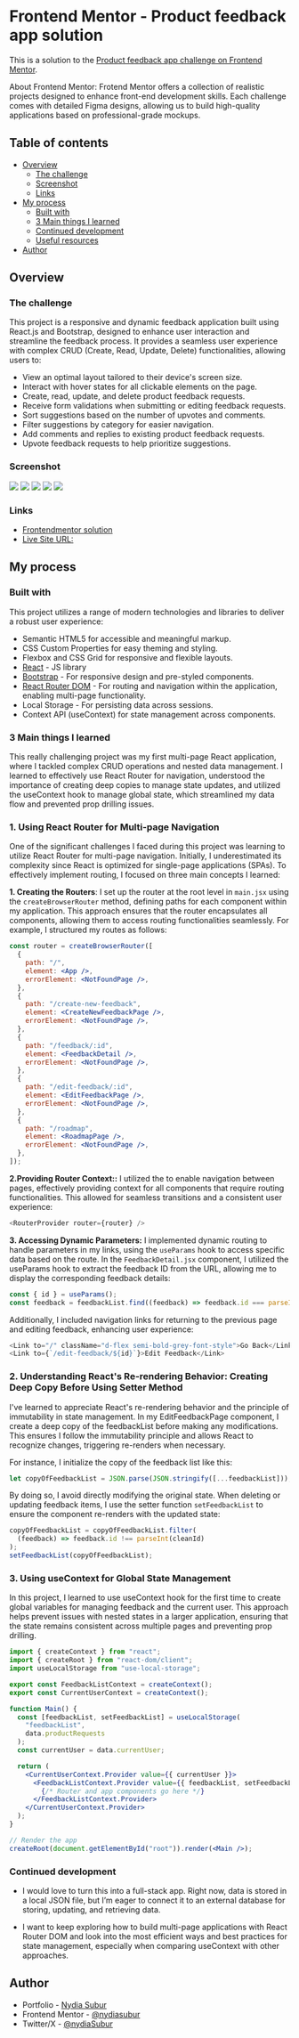 # Frontend Mentor - Product feedback app solution

This is a solution to the [Product feedback app challenge on Frontend Mentor](https://www.frontendmentor.io/challenges/product-feedback-app-wbvUYqjR6).

About Frontend Mentor: Frotend Mentor offers a collection of realistic projects designed to enhance front-end development skills. Each challenge comes with detailed Figma designs, allowing us to build high-quality applications based on professional-grade mockups.

## Table of contents

- [Overview](#overview)
  - [The challenge](#the-challenge)
  - [Screenshot](#screenshot)
  - [Links](#links)
- [My process](#my-process)
  - [Built with](#built-with)
  - [3 Main things I learned](#3-Main-things-I-learned)
  - [Continued development](#continued-development)
  - [Useful resources](#useful-resources)
- [Author](#author)

## Overview

### The challenge

This project is a responsive and dynamic feedback application built using React.js and Bootstrap, designed to enhance user interaction and streamline the feedback process. It provides a seamless user experience with complex CRUD (Create, Read, Update, Delete) functionalities, allowing users to:

- View an optimal layout tailored to their device's screen size.
- Interact with hover states for all clickable elements on the page.
- Create, read, update, and delete product feedback requests.
- Receive form validations when submitting or editing feedback requests.
- Sort suggestions based on the number of upvotes and comments.
- Filter suggestions by category for easier navigation.
- Add comments and replies to existing product feedback requests.
- Upvote feedback requests to help prioritize suggestions.

### Screenshot

![](./assets/screenshots/Desktop-Feedback-Detail.png)
![](./assets/screenshots/Desktop-Roadmap.png)
![](./assets/screenshots/Desktop-Suggestions.png)
![](./assets/screenshots/Mobile-Roadmap.png)
![](./assets/screenshots/Mobile-Suggestions-Sidebar.png)

### Links

- [Frontendmentor solution](https://www.frontendmentor.io/solutions/responsive-product-feedback-app-with-react-and-bootstrap-2hNWu9VOio)
- [Live Site URL: ](https://product-feedback-app-reactjs.netlify.app/)

## My process

### Built with

This project utilizes a range of modern technologies and libraries to deliver a robust user experience:

- Semantic HTML5 for accessible and meaningful markup.
- CSS Custom Properties for easy theming and styling.
- Flexbox and CSS Grid for responsive and flexible layouts.
- [React](https://reactjs.org/) - JS library
- [Bootstrap](https://getbootstrap.com/) - For responsive design and pre-styled components.
- [React Router DOM](https://www.npmjs.com/package/react-router-dom) - For routing and navigation within the application, enabling multi-page functionality.
- Local Storage - For persisting data across sessions.
- Context API (useContext) for state management across components.

### 3 Main things I learned

This really challenging project was my first multi-page React application, where I tackled complex CRUD operations and nested data management. I learned to effectively use React Router for navigation, understood the importance of creating deep copies to manage state updates, and utilized the useContext hook to manage global state, which streamlined my data flow and prevented prop drilling issues.

### 1. Using React Router for Multi-page Navigation

One of the significant challenges I faced during this project was learning to utilize React Router for multi-page navigation. Initially, I underestimated its complexity since React is optimized for single-page applications (SPAs). To effectively implement routing, I focused on three main concepts I learned:

**1. Creating the Routers**: I set up the router at the root level in `main.jsx` using the `createBrowserRouter` method, defining paths for each component within my application. This approach ensures that the router encapsulates all components, allowing them to access routing functionalities seamlessly. For example, I structured my routes as follows:

```jsx
const router = createBrowserRouter([
  {
    path: "/",
    element: <App />,
    errorElement: <NotFoundPage />,
  },
  {
    path: "/create-new-feedback",
    element: <CreateNewFeedbackPage />,
    errorElement: <NotFoundPage />,
  },
  {
    path: "/feedback/:id",
    element: <FeedbackDetail />,
    errorElement: <NotFoundPage />,
  },
  {
    path: "/edit-feedback/:id",
    element: <EditFeedbackPage />,
    errorElement: <NotFoundPage />,
  },
  {
    path: "/roadmap",
    element: <RoadmapPage />,
    errorElement: <NotFoundPage />,
  },
]);
```

**2.Providing Router Context::** I utilized the <RouterProvider> to enable navigation between pages, effectively providing context for all components that require routing functionalities. This allowed for seamless transitions and a consistent user experience:

```javascript
<RouterProvider router={router} />
```

**3. Accessing Dynamic Parameters:** I implemented dynamic routing to handle parameters in my links, using the `useParams` hook to access specific data based on the route. In the `FeedbackDetail.jsx` component, I utilized the useParams hook to extract the feedback ID from the URL, allowing me to display the corresponding feedback details:

```javascript
const { id } = useParams();
const feedback = feedbackList.find((feedback) => feedback.id === parseInt(id));
```

Additionally, I included navigation links for returning to the previous page and editing feedback, enhancing user experience:

```javascript
<Link to="/" className="d-flex semi-bold-grey-font-style">Go Back</Link>
<Link to={`/edit-feedback/${id}`}>Edit Feedback</Link>
```

### 2. Understanding React's Re-rendering Behavior: Creating Deep Copy Before Using Setter Method

I've learned to appreciate React's re-rendering behavior and the principle of immutability in state management. In my EditFeedbackPage component, I create a deep copy of the feedbackList before making any modifications. This ensures I follow the immutability principle and allows React to recognize changes, triggering re-renders when necessary.

For instance, I initialize the copy of the feedback list like this:

```javascript
let copyOfFeedbackList = JSON.parse(JSON.stringify([...feedbackList]));
```

By doing so, I avoid directly modifying the original state. When deleting or updating feedback items, I use the setter function `setFeedbackList` to ensure the component re-renders with the updated state:

```javascript
copyOfFeedbackList = copyOfFeedbackList.filter(
  (feedback) => feedback.id !== parseInt(cleanId)
);
setFeedbackList(copyOfFeedbackList);
```

### 3. Using useContext for Global State Management

In this project, I learned to use useContext hook for the first time to create global variables for managing feedback and the current user. This approach helps prevent issues with nested states in a larger application, ensuring that the state remains consistent across multiple pages and preventing prop drilling.

```jsx
import { createContext } from "react";
import { createRoot } from "react-dom/client";
import useLocalStorage from "use-local-storage";

export const FeedbackListContext = createContext();
export const CurrentUserContext = createContext();

function Main() {
  const [feedbackList, setFeedbackList] = useLocalStorage(
    "feedbackList",
    data.productRequests
  );
  const currentUser = data.currentUser;

  return (
    <CurrentUserContext.Provider value={{ currentUser }}>
      <FeedbackListContext.Provider value={{ feedbackList, setFeedbackList }}>
        {/* Router and app components go here */}
      </FeedbackListContext.Provider>
    </CurrentUserContext.Provider>
  );
}

// Render the app
createRoot(document.getElementById("root")).render(<Main />);
```

### Continued development

- I would love to turn this into a full-stack app. Right now, data is stored in a local JSON file, but I’m eager to connect it to an external database for storing, updating, and retrieving data.

- I want to keep exploring how to build multi-page applications with React Router DOM and look into the most efficient ways and best practices for state management, especially when comparing useContext with other approaches.

## Author

- Portfolio - [Nydia Subur](https://nydia-subur-portfolio.netlify.app/)
- Frontend Mentor - [@nydiasubur](https://www.frontendmentor.io/profile/nydiasubur)
- Twitter/X - [@nydiaSubur](https://x.com/nydiasubur)
